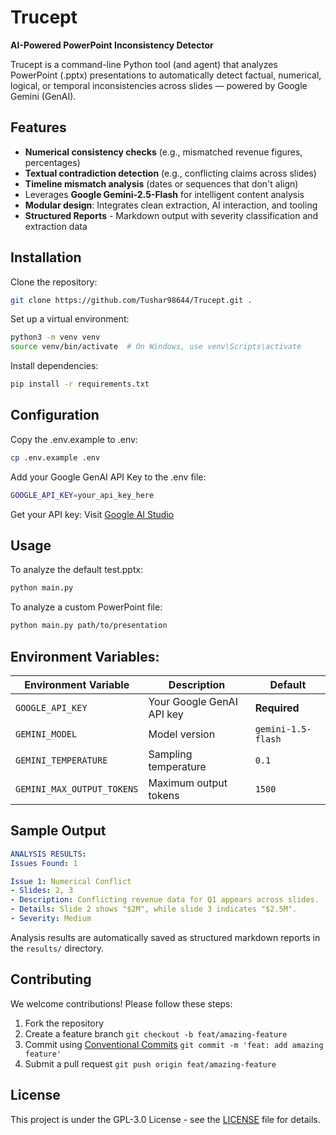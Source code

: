 # Trucept

**AI-Powered PowerPoint Inconsistency Detector**

Trucept is a command-line Python tool (and agent) that analyzes PowerPoint (.pptx) presentations to automatically detect factual, numerical, logical, or temporal inconsistencies across slides — powered by Google Gemini (GenAI).

##  Features

- **Numerical consistency checks** (e.g., mismatched revenue figures, percentages)
- **Textual contradiction detection** (e.g., conflicting claims across slides)
- **Timeline mismatch analysis** (dates or sequences that don't align)
- Leverages **Google Gemini-2.5-Flash** for intelligent content analysis  
- **Modular design**: Integrates clean extraction, AI interaction, and tooling
- **Structured Reports** - Markdown output with severity classification and extraction data

## Installation

Clone the repository:
```bash
git clone https://github.com/Tushar98644/Trucept.git .
```

Set up a virtual environment:
```bash
python3 -m venv venv
source venv/bin/activate  # On Windows, use venv\Scripts\activate
```

Install dependencies:
```bash
pip install -r requirements.txt
```

## Configuration

Copy the .env.example to .env:
```bash
cp .env.example .env
```

Add your Google GenAI API Key to the .env file:
```bash
GOOGLE_API_KEY=your_api_key_here
```
Get your API key: Visit [Google AI Studio](https://aistudio.google.com/app/apikey)

## Usage

To analyze the default test.pptx:
```bash
python main.py
```

To analyze a custom PowerPoint file:
```bash
python main.py path/to/presentation
```

## Environment Variables:

| Environment Variable | Description | Default |
|---------------------|-------------|---------|
| `GOOGLE_API_KEY` | Your Google GenAI API key | **Required** |
| `GEMINI_MODEL` | Model version | `gemini-1.5-flash` |
| `GEMINI_TEMPERATURE` | Sampling temperature | `0.1` |
| `GEMINI_MAX_OUTPUT_TOKENS` | Maximum output tokens | `1500` |

## Sample Output
```yaml
ANALYSIS RESULTS:
Issues Found: 1

Issue 1: Numerical Conflict
- Slides: 2, 3
- Description: Conflicting revenue data for Q1 appears across slides.
- Details: Slide 2 shows "$2M", while slide 3 indicates "$2.5M".
- Severity: Medium
```

Analysis results are automatically saved as structured markdown reports in the `results/` directory.

## Contributing

We welcome contributions! Please follow these steps:

1. Fork the repository
2. Create a feature branch `git checkout -b feat/amazing-feature`
3. Commit using [Conventional Commits](https://conventionalcommits.org/) `git commit -m 'feat: add amazing feature'`
4. Submit a pull request `git push origin feat/amazing-feature`

## License

This project is under the GPL-3.0 License - see the [LICENSE](https://github.com/Tushar98644/Trucept/blob/main/LICENSE) file for details.
